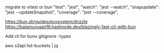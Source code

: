 migrate to vitest or bun
"test": "jest",
"watch": "jest --watch",
"snapupdate": "jest --updateSnapshot",
"coverage": "jest --coverage",

https://bun.sh/guides/ecosystem/drizzle
https://balamurugan16.hashnode.dev/blazingly-fast-cli-with-bun

Add cli for
bunx gitignore -types

aws s3api list-buckets | jq